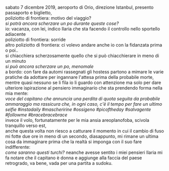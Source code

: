 sabato 7 dicembre 2019, aeroporto di Orio, direzione Istanbul, presento passaporto e biglietto,   
poliziotto di frontiera: motivo del viaggio?  
*si potrà ancora scherzare un po durante queste cose?*  
io: vacanza, con lei, indico Ilaria che sta facendo il controllo nello sportello adiacente  
poliziotto di frontiera: sorride  
altro poliziotto di frontiera: ci volevo andare anche io con la fidanzata prima o poi..    
si chiacchiera scherzosamente quello che si può chiacchierare in meno di un minuto   
*si può ancora scherzare un po, menomale*  
a bordo: con fare da automi rassegnati gli hostess partono a mimare le varie pratiche da adottare per ingannare l'attesa prima della probabile morte, mentre quasi nessuno se li fila io li guardo con attenzione ma solo per dare ulteriore ispirazione al pensiero immaginario che sta prendendo forma nella mia mente:  
*voce del capitano che annuncia una perdita di quota seguita da probabile ammaraggio ma rassicura che, in ogni caso, c'è il tempo per fare un ultimo selfie #instadaily #mascheririne #ossigeno #picoftheday #salvagente #followme #bracebracebrace*  
invece il volo, fortunatamente per le mia ansia areoplanofoba, scivola tranquillo verso est,  
anche questa volta non riesco a catturare il momento in cui il cambio di fuso mi fotte due ore in meno di un secondo, diasappunto, mi rimane un ultima cosa da immaginare prima che la realtà si imponga con il suo fare indifferente:  
*come saranno questi turchi?* neanche avesse sentito i miei pensieri Ilaria mi fa notare che il capitano è donna e aggiunge alla faccia del paese retrogrado, va bene, vada per una partita a sudoku.  

